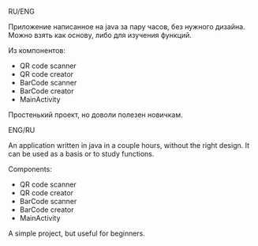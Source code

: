 RU/ENG

Приложение написанное на java за пару часов, без нужного дизайна. Можно взять как основу, либо для изучения функций.

Из компонентов: 
- QR code scanner
- QR code creator
- BarCode scanner
- BarCode creator
- MainActivity

Простенький проект, но доволи полезен новичкам.

ENG/RU

An application written in java in a couple hours, without the right design. It can be used as a basis or to study functions.

Components: 
- QR code scanner
- QR code creator
- BarCode scanner
- BarCode creator
- MainActivity

A simple project, but useful for beginners.
